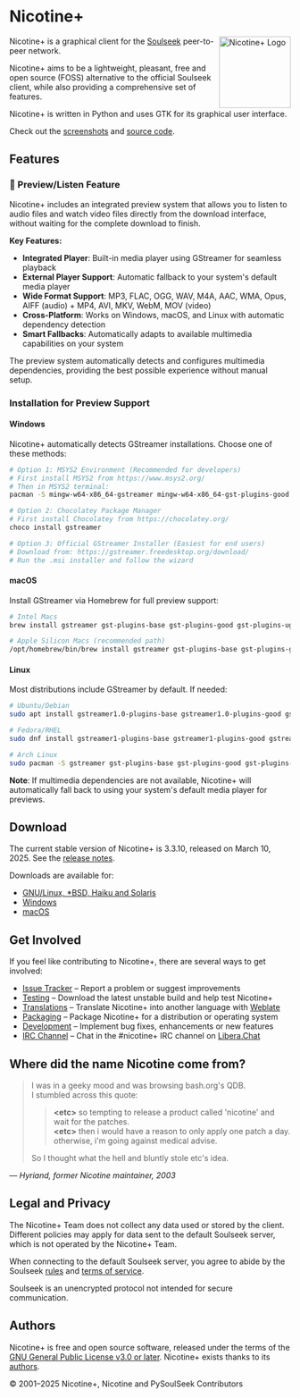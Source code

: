 <!--
  SPDX-FileCopyrightText: 2013-2025 Nicotine+ Contributors
  SPDX-License-Identifier: GPL-3.0-or-later
-->

# Nicotine+

<img src="data/icons/icon.svg" alt="Nicotine+ Logo" align="right"
 width="128" height="128">

Nicotine+ is a graphical client for the [Soulseek](https://www.slsknet.org/news/)
peer-to-peer network.

Nicotine+ aims to be a lightweight, pleasant, free and open source (FOSS)
alternative to the official Soulseek client, while also providing a
comprehensive set of features.

Nicotine+ is written in Python and uses GTK for its graphical user interface.

Check out the [screenshots](data/screenshots/SCREENSHOTS.md)
and [source code](https://github.com/nicotine-plus/nicotine-plus).


## Features

### 🎵 Preview/Listen Feature

Nicotine+ includes an integrated preview system that allows you to listen to audio files and watch video files directly from the download interface, without waiting for the complete download to finish.

**Key Features:**
- **Integrated Player**: Built-in media player using GStreamer for seamless playback
- **External Player Support**: Automatic fallback to your system's default media player
- **Wide Format Support**: MP3, FLAC, OGG, WAV, M4A, AAC, WMA, Opus, AIFF (audio) + MP4, AVI, MKV, WebM, MOV (video)
- **Cross-Platform**: Works on Windows, macOS, and Linux with automatic dependency detection
- **Smart Fallbacks**: Automatically adapts to available multimedia capabilities on your system

The preview system automatically detects and configures multimedia dependencies, providing the best possible experience without manual setup.

### Installation for Preview Support

#### Windows
Nicotine+ automatically detects GStreamer installations. Choose one of these methods:

```bash
# Option 1: MSYS2 Environment (Recommended for developers)
# First install MSYS2 from https://www.msys2.org/
# Then in MSYS2 terminal:
pacman -S mingw-w64-x86_64-gstreamer mingw-w64-x86_64-gst-plugins-good

# Option 2: Chocolatey Package Manager
# First install Chocolatey from https://chocolatey.org/
choco install gstreamer

# Option 3: Official GStreamer Installer (Easiest for end users)
# Download from: https://gstreamer.freedesktop.org/download/
# Run the .msi installer and follow the wizard
```

#### macOS
Install GStreamer via Homebrew for full preview support:

```bash
# Intel Macs
brew install gstreamer gst-plugins-base gst-plugins-good gst-plugins-ugly

# Apple Silicon Macs (recommended path)
/opt/homebrew/bin/brew install gstreamer gst-plugins-base gst-plugins-good gst-plugins-ugly
```

#### Linux
Most distributions include GStreamer by default. If needed:

```bash
# Ubuntu/Debian
sudo apt install gstreamer1.0-plugins-base gstreamer1.0-plugins-good gstreamer1.0-plugins-ugly

# Fedora/RHEL
sudo dnf install gstreamer1-plugins-base gstreamer1-plugins-good gstreamer1-plugins-ugly

# Arch Linux
sudo pacman -S gstreamer gst-plugins-base gst-plugins-good gst-plugins-ugly
```

**Note**: If multimedia dependencies are not available, Nicotine+ will automatically fall back to using your system's default media player for previews.


## Download

The current stable version of Nicotine+ is 3.3.10, released on March 10, 2025.
See the [release notes](NEWS.md).

Downloads are available for:

 - [GNU/Linux, *BSD, Haiku and Solaris](doc/DOWNLOADS.md#gnulinux-bsd-haiku-solaris)
 - [Windows](doc/DOWNLOADS.md#windows)
 - [macOS](doc/DOWNLOADS.md#macos)


## Get Involved

If you feel like contributing to Nicotine+, there are several ways to get
involved:

 - [Issue Tracker](https://github.com/nicotine-plus/nicotine-plus/issues)
     – Report a problem or suggest improvements
 - [Testing](doc/TESTING.md)
     – Download the latest unstable build and help test Nicotine+
 - [Translations](doc/TRANSLATIONS.md)
     – Translate Nicotine+ into another language with [Weblate](https://hosted.weblate.org/engage/nicotine-plus)
 - [Packaging](doc/PACKAGING.md)
     – Package Nicotine+ for a distribution or operating system
 - [Development](doc/DEVELOPING.md)
     – Implement bug fixes, enhancements or new features
 - [IRC Channel](https://web.libera.chat/?channel=#nicotine+)
     – Chat in the #nicotine+ IRC channel on [Libera.Chat](https://libera.chat/)


## Where did the name Nicotine come from?

> I was in a geeky mood and was browsing bash.org's QDB.  
I stumbled across this quote:  
>> **\<etc>** so tempting to release a product called 'nicotine' and wait for
>> the patches.  
>> **\<etc>** then i would have a reason to only apply one patch a day.
>> otherwise, i'm going against medical advise.  
>
> So I thought what the hell and bluntly stole etc's idea.

— <cite>Hyriand, former Nicotine maintainer, 2003</cite>


## Legal and Privacy

The Nicotine+ Team does not collect any data used or stored by the client.
Different policies may apply for data sent to the default Soulseek server,
which is not operated by the Nicotine+ Team.

When connecting to the default Soulseek server, you agree to abide by the
Soulseek [rules](https://www.slsknet.org/news/node/681) and
[terms of service](https://www.slsknet.org/news/node/682).

Soulseek is an unencrypted protocol not intended for secure communication.


## Authors

Nicotine+ is free and open source software, released under the terms of the
[GNU General Public License v3.0 or later](https://www.gnu.org/licenses/gpl-3.0-standalone.html).
Nicotine+ exists thanks to its [authors](AUTHORS.md).

© 2001–2025 Nicotine+, Nicotine and PySoulSeek Contributors
